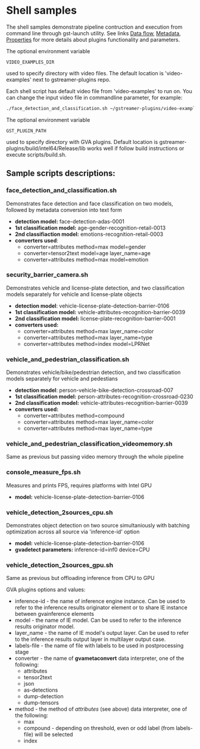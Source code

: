 # Shell samples
The shell samples demonstrate pipeline contruction and execution from command line through gst-launch utility.
See links
[Data flow](https://github.com/opencv/gst-video-analytics/wiki/Data-flow),
[Metadata](https://github.com/opencv/gst-video-analytics/wiki/Metadata),
[Properties](https://github.com/opencv/gst-video-analytics/wiki/Elements)
for more details about plugins functionality and parameters.

The optional environment variable
```
VIDEO_EXAMPLES_DIR
```
used to specify directory with video files. The default location is 'video-examples' next to gstreamer-plugins repo.

Each shell script has default video file from 'video-examples' to run on. You can change the input video file in commandline parameter, for example:

```sh
./face_detection_and_classification.sh ~/gstreamer-plugins/video-examples/cool_video.mp4
```

The optional environment variable
```
GST_PLUGIN_PATH
```
used to specify directory with GVA plugins. Default location is gstreamer-plugins/build/intel64/Release/lib works well if follow build instructions or execute scripts/build.sh.

## Sample scripts descriptions:

### __face_detection_and_classification.sh__ <br>
Demonstrates face detection and face classification on two models, followed by metadata conversion into text form
  * __detection model:__ face-detection-adas-0001
  * __1st classification model:__ age-gender-recognition-retail-0013
  * __2nd classifiaction model:__ emotions-recognition-retail-0003
  * __converters used__:
    * converter=attributes method=max model=gender
    * converter=tensor2text model=age layer_name=age
    * converter=attributes method=max model=emotion

### __security_barrier_camera.sh__ <br>
Demonstrates vehicle and license-plate detection, and two classification models separately for vehicle and license-plate objects
  * __detection model__: vehicle-license-plate-detection-barrier-0106
  * __1st classification model:__ vehicle-attributes-recognition-barrier-0039
  * __2nd classification model:__ license-plate-recognition-barrier-0001
  * __converters used:__
    * converter=attributes method=max layer_name=color
    * converter=attributes method=max layer_name=type
    * converter=attributes method=index model=LPRNet

### __vehicle_and_pedestrian_classification.sh__ <br>
Demonstrates vehicle/bike/pedestrian detection, and two classification models separately for vehicle and pedestians
  * __detection model__: person-vehicle-bike-detection-crossroad-007
  * __1st classification model:__ person-attributes-recognition-crossroad-0230
  * __2nd classification model:__ vehicle-attributes-recognition-barrier-0039
  * __converters used:__
    * converter=attributes method=compound
    * converter=attributes method=max layer_name=color
    * converter=attributes method=max layer_name=type

### __vehicle_and_pedestrian_classification_videomemory.sh__ <br>
Same as previous but passing video memory through the whole pipeline

### __console_measure_fps.sh__ <br>
Measures and prints FPS, requires platforms with Intel GPU
  * __model:__ vehicle-license-plate-detection-barrier-0106

### __vehicle_detection_2sources_cpu.sh__ <br>
Demonstrates object detection on two source simultaniously with batching optimization across all source via 'inference-id' option
  * __model:__ vehicle-license-plate-detection-barrier-0106
  * __gvadetect parameters:__ inference-id=inf0 device=CPU

### __vehicle_detection_2sources_gpu.sh__ <br>
Same as previous but offloading inference from CPU to GPU

GVA plugins options and values:
* inference-id - the name of inference engine instance. Can be used to refer to the inference results originator element or to share IE instance between gvainference elements
* model - the name of IE model. Can be used to refer to the inference results originator model.
* layer_name - the name of IE model's output layer. Can be used to refer to the inference results output layer in multilayer output case.
* labels-file - the name of file with labels to be used in postprocessing stage
* converter - the name of __gvametaconvert__ data interpreter, one of the following:
  * attributes
  * tensor2text
  * json
  * as-detections
  * dump-detection
  * dump-tensors
* method - the method of _attributes_ (see above) data interpreter, one of the following:
   * max
   * compound - depending on threshold, even or odd label (from labels-file) will be selected
   * index
